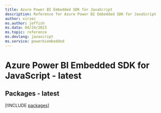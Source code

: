 ```yaml
---
title: Azure Power BI Embedded SDK for JavaScript
description: Reference for Azure Power BI Embedded SDK for JavaScript
author: xirzec
ms.author: jeffish
ms.data: 04/24/2023
ms.topic: reference
ms.devlang: javascript
ms.service: powerbiembedded
---
```

# Azure Power BI Embedded SDK for JavaScript - latest
## Packages - latest
[!INCLUDE [packages](power-bi-embedded-index.md)]
